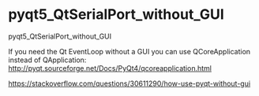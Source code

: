 # pyqt5_QtSerialPort_without_GUI
pyqt5_QtSerialPort_without_GUI



If you need the Qt EventLoop without a GUI you can use QCoreApplication instead of QApplication: http://pyqt.sourceforge.net/Docs/PyQt4/qcoreapplication.html

https://stackoverflow.com/questions/30611290/how-use-pyqt-without-gui

